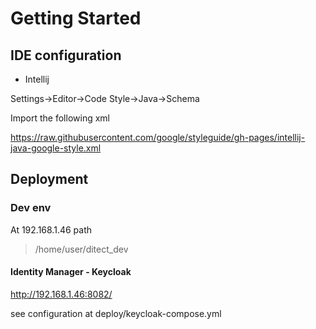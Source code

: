 # Getting Started

## IDE configuration

- Intellij
    
Settings->Editor->Code Style->Java->Schema
  
Import the following xml

https://raw.githubusercontent.com/google/styleguide/gh-pages/intellij-java-google-style.xml

## Deployment

### Dev env

At 192.168.1.46 path
> /home/user/ditect_dev

#### Identity Manager - Keycloak

http://192.168.1.46:8082/

see configuration at deploy/keycloak-compose.yml
